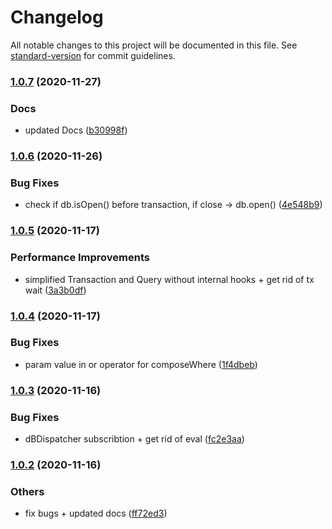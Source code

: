 # Changelog

All notable changes to this project will be documented in this file. See [standard-version](https://github.com/conventional-changelog/standard-version) for commit guidelines.

### [1.0.7](https://bitbucket.org/ttessarolo/useDexie/branches/compare/v1.0.6%0Dv1.0.7) (2020-11-27)


### Docs

* updated Docs ([b30998f](https://github.com/ttessarolo/useDexie/commits/b30998fe1b7a19f33274a619260a623f1fe315eb))

### [1.0.6](https://bitbucket.org/ttessarolo/useDexie/branches/compare/v1.0.5%0Dv1.0.6) (2020-11-26)


### Bug Fixes

* check if db.isOpen() before transaction, if close -> db.open() ([4e548b9](https://github.com/ttessarolo/useDexie/commits/4e548b96250f11378de3dc1955dee2d8b024a1f7))

### [1.0.5](https://bitbucket.org/ttessarolo/useDexie/branches/compare/v1.0.4%0Dv1.0.5) (2020-11-17)


### Performance Improvements

* simplified Transaction and Query without internal hooks + get rid of tx wait ([3a3b0df](https://github.com/ttessarolo/useDexie/commits/3a3b0df25f755d586fac366b40f81f1f19c8300a))

### [1.0.4](https://bitbucket.org/ttessarolo/useDexie/branches/compare/v1.0.3%0Dv1.0.4) (2020-11-17)


### Bug Fixes

* param value in or operator for composeWhere ([1f4dbeb](https://github.com/ttessarolo/useDexie/commits/1f4dbeb58e3be261fc85a3bdfc4029ae2560483b))

### [1.0.3](https://bitbucket.org/ttessarolo/useDexie/branches/compare/v1.0.2%0Dv1.0.3) (2020-11-16)


### Bug Fixes

* dBDispatcher subscribtion + get rid of eval ([fc2e3aa](https://github.com/ttessarolo/useDexie/commits/fc2e3aaa0d9e36b8623a15a5c7a9f5a50be4d72f))

### [1.0.2](https://bitbucket.org/ttessarolo/useDexie/branches/compare/v1.0.1%0Dv1.0.2) (2020-11-16)


### Others

* fix bugs + updated docs ([ff72ed3](https://github.com/ttessarolo/useDexie/commits/ff72ed3e7b1f91abdb04d83a9f0d6d57d8ff06e5))
